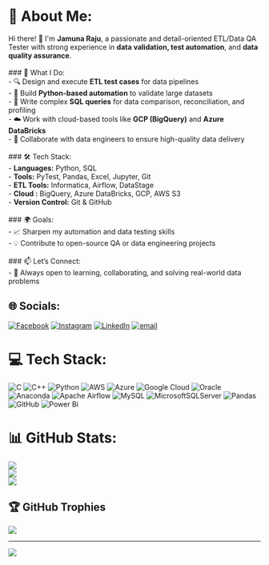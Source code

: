 # 💫 About Me:
Hi there! 👋 I'm **Jamuna Raju**, a passionate and detail-oriented ETL/Data QA Tester with strong experience in **data validation, test automation**, and **data quality assurance**.<br><br>### 🧩 What I Do:<br>- 🔍 Design and execute **ETL test cases** for data pipelines<br>- 🐍 Build **Python-based automation** to validate large datasets<br>- 🧠 Write complex **SQL queries** for data comparison, reconciliation, and profiling<br>- ☁️ Work with cloud-based tools like **GCP (BigQuery)** and **Azure DataBricks**<br>- 🚀 Collaborate with data engineers to ensure high-quality data delivery<br><br>### 🛠️ Tech Stack:<br>- **Languages:** Python, SQL<br>- **Tools:** PyTest, Pandas, Excel, Jupyter, Git<br>- **ETL Tools:** Informatica, Airflow, DataStage<br>- **Cloud :** BigQuery, Azure DataBricks, GCP, AWS S3<br>- **Version Control:** Git & GitHub<br><br>### 🌍 Goals:<br>- 📈 Sharpen my automation and data testing skills<br>- 💡 Contribute to open-source QA or data engineering projects<br><br>### 📫 Let’s Connect:<br>- 💬 Always open to learning, collaborating, and solving real-world data problems


## 🌐 Socials:
[![Facebook](https://img.shields.io/badge/Facebook-%231877F2.svg?logo=Facebook&logoColor=white)](https://facebook.com/https://www.facebook.com/jamuna.raju.j) [![Instagram](https://img.shields.io/badge/Instagram-%23E4405F.svg?logo=Instagram&logoColor=white)](https://instagram.com/https://www.instagram.com/jamunaraju95) [![LinkedIn](https://img.shields.io/badge/LinkedIn-%230077B5.svg?logo=linkedin&logoColor=white)](https://linkedin.com/in/www.linkedin.com/in/jamunaraju) [![email](https://img.shields.io/badge/Email-D14836?logo=gmail&logoColor=white)](mailto:jamunaraju0507@gmail.com) 

# 💻 Tech Stack:
![C](https://img.shields.io/badge/c-%2300599C.svg?style=flat&logo=c&logoColor=white) ![C++](https://img.shields.io/badge/c++-%2300599C.svg?style=flat&logo=c%2B%2B&logoColor=white) ![Python](https://img.shields.io/badge/python-3670A0?style=flat&logo=python&logoColor=ffdd54) ![AWS](https://img.shields.io/badge/AWS-%23FF9900.svg?style=flat&logo=amazon-aws&logoColor=white) ![Azure](https://img.shields.io/badge/azure-%230072C6.svg?style=flat&logo=microsoftazure&logoColor=white) ![Google Cloud](https://img.shields.io/badge/GoogleCloud-%234285F4.svg?style=flat&logo=google-cloud&logoColor=white) ![Oracle](https://img.shields.io/badge/Oracle-F80000?style=flat&logo=oracle&logoColor=white) ![Anaconda](https://img.shields.io/badge/Anaconda-%2344A833.svg?style=flat&logo=anaconda&logoColor=white) ![Apache Airflow](https://img.shields.io/badge/Apache%20Airflow-017CEE?style=flat&logo=Apache%20Airflow&logoColor=white) ![MySQL](https://img.shields.io/badge/mysql-4479A1.svg?style=flat&logo=mysql&logoColor=white) ![MicrosoftSQLServer](https://img.shields.io/badge/Microsoft%20SQL%20Server-CC2927?style=flat&logo=microsoft%20sql%20server&logoColor=white) ![Pandas](https://img.shields.io/badge/pandas-%23150458.svg?style=flat&logo=pandas&logoColor=white) ![GitHub](https://img.shields.io/badge/github-%23121011.svg?style=flat&logo=github&logoColor=white) ![Power Bi](https://img.shields.io/badge/power_bi-F2C811?style=flat&logo=powerbi&logoColor=black)
# 📊 GitHub Stats:
![](https://github-readme-stats.vercel.app/api?username=codewithjamuna&theme=vue-dark&hide_border=false&include_all_commits=false&count_private=false)<br/>
![](https://nirzak-streak-stats.vercel.app/?user=codewithjamuna&theme=vue-dark&hide_border=false)<br/>
![](https://github-readme-stats.vercel.app/api/top-langs/?username=codewithjamuna&theme=vue-dark&hide_border=false&include_all_commits=false&count_private=false&layout=compact)

## 🏆 GitHub Trophies
![](https://github-profile-trophy.vercel.app/?username=codewithjamuna&theme=radical&no-frame=false&no-bg=true&margin-w=4)

---
[![](https://visitcount.itsvg.in/api?id=codewithjamuna&icon=0&color=0)](https://visitcount.itsvg.in)

<!-- Proudly created with GPRM ( https://gprm.itsvg.in ) -->
